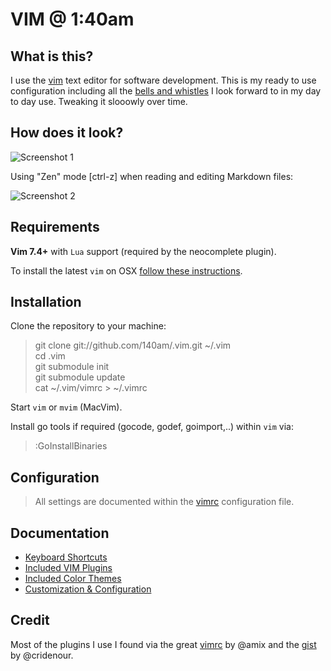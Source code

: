 # VIM @ 1:40am

## What is this?

I use the [vim](http://www.vim.org/) text editor for software development. This is my ready to use configuration including all the [bells and whistles](https://github.com/140am/.vim/wiki/Plugins) I look forward to in my day to day use. Tweaking it slooowly over time.

## How does it look?

![Screenshot 1](http://get.140.am/i/c836e6c0-7aba-4436-8c5e-60a228292d38.png)

Using "Zen" mode [ctrl-z] when reading and editing Markdown files:

![Screenshot 2](http://get.140.am/i/711dd457-7add-4995-a929-6c8478826ba5.png)

## Requirements

**Vim 7.4+** with `Lua` support (required by the neocomplete plugin).

To install the latest `vim` on OSX [follow these instructions](https://github.com/140am/.vim/wiki/Installing-VIM).

## Installation

Clone the repository to your machine:

> git clone git://github.com/140am/.vim.git ~/.vim  
> cd .vim  
> git submodule init  
> git submodule update  
> cat ~/.vim/vimrc > ~/.vimrc

Start `vim` or `mvim` (MacVim).

Install go tools if required (gocode, godef, goimport,..) within `vim` via:

> :GoInstallBinaries

## Configuration

> All settings are documented within the [vimrc](vimrc) configuration file.

## Documentation
- [Keyboard Shortcuts](https://github.com/140am/.vim/wiki/Keyboard-Shortcuts)
- [Included VIM Plugins](https://github.com/140am/.vim/wiki/Plugins)
- [Included Color Themes](https://github.com/140am/.vim/wiki/Color-Themes)
- [Customization & Configuration](https://github.com/140am/.vim/wiki/Customization)

## Credit

Most of the plugins I use I found via the great [vimrc](https://github.com/amix/vimrc) by @amix and the [gist](https://gist.github.com/cridenour/74e7635275331d5afa6b) by @cridenour.
